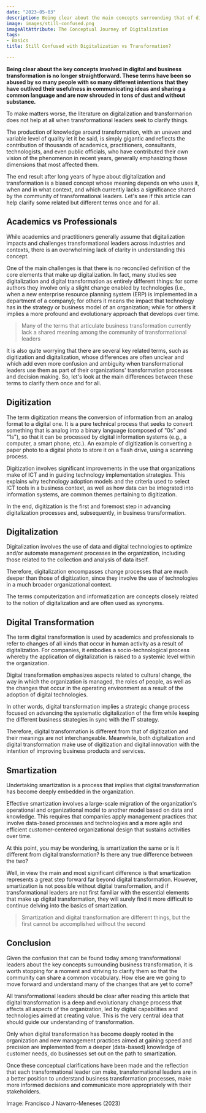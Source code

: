 ```yaml
---
date: "2023-05-03"
description: Being clear about the main concepts surrounding that of digitalization is no longer straightforward. The term has been so abused by so many people with so many different intentions that it has ceased to be useful for sharing ideas with each other, and shrouded in tons of dust and without substance. This article attempts to help clear up some related but different terms once and for all.
image: images/still-confused.png
imageAltAttribute: The Conceptual Journey of Digitalization
tags:
- Basics
title: Still Confused with Digitalization vs Transformation?

---
```


**Being clear about the key concepts involved in digital and business transformation is no longer straightforward. These terms have been so abused by so many people with so many different intentions that they have outlived their usefulness in communicating ideas and sharing a common language and are now shrouded in tons of dust and without substance.**

To make matters worse, the literature on digitalization and transformarion does not help at all when transformational leaders seek to clarify things.

The production of knowledge around transformation, with an uneven and variable level of quality let it be said, is simply gigantic and reflects the contribution of thousands of academics, practitioners, consultants, technologists, and even public officials, who have contributed their own vision of the phenomenon in recent years, generally emphasizing those dimensions that most affected them.

The end result after long years of hype about digitalization and transformation is a biased concept whose meaning depends on who uses it, when and in what context, and which currently lacks a significance shared by the community of transformational leaders. Let's see if this article can help clarify some related but different terms once and for all.

## Academics vs Professionals

While academics and practitioners generally assume that digitalization impacts and challenges transformational leaders across industries and contexts, there is an overwhelming lack of clarity in understanding this concept.

One of the main challenges is that there is no reconciled definition of the core elements that make up digitalization. In fact, many studies see digitalization and digital transformation as entirely different things: for some authors they involve only a slight change enabled by technologies (i.e., when a new enterprise resource planning system (ERP) is implemented in a department of a company); for others it means the impact that technology has in the strategy or business model of an organization; while for others it implies a more profound and evolutionary approach that develops over time.

> Many of the terms that articulate business transformation currently lack a shared meaning among the community of transformational leaders

It is also quite worrying that there are several key related terms, such as digitization and digitalization, whose differences are often unclear and which add even more confusion and ambiguity when transformational leaders use them as part of their organizations' transformation processes and decision making. So, let's look at the main differences between these terms to clarify them once and for all.

## Digitization

The term digitization means the conversion of information from an analog format to a digital one. It is a pure technical process that seeks to convert something that is analog into a binary language (composed of "0s" and "1s"), so that it can be processed by digital information systems (e.g., a computer, a smart phone, etc.). An example of digitization is converting a paper photo to a digital photo to store it on a flash drive, using a scanning process.

Digitization involves significant improvements in the use that organizations make of ICT and in guiding technology implementation strategies. This explains why technology adoption models and the criteria used to select ICT tools in a business context, as well as how data can be integrated into information systems, are common themes pertaining to digitization.

In the end, digitization is the first and foremost step in advancing digitalization processes and, subsequently, in business transformation.

## Digitalization

Digitalization involves the use of data and digital technologies to optimize and/or automate management processes in the organization, including those related to the collection and analysis of data itself.

Therefore, digitalization encompasses change processes that are much deeper than those of digitization, since they involve the use of technologies in a much broader organizational context.

The terms computerization and informatization are concepts closely related to the notion of digitalization and are often used as synonyms.

## Digital Transformation

The term digital transformation is used by academics and professionals to refer to changes of all kinds that occur in human activity as a result of digitalization. For companies, it embodies a socio-technological process whereby the application of digitalization is raised to a systemic level within the organization.

Digital transformation emphasizes aspects related to cultural change, the way in which the organization is managed, the roles of people, as well as the changes that occur in the operating environment as a result of the adoption of digital technologies.

In other words, digital transformation implies a strategic change process focused on advancing the systematic digitalization of the firm while keeping the different business strategies in sync with the IT strategy.

Therefore, digital transformation is different from that of digitization and their meanings are not interchangeable. Meanwhile, both digitalization and digital transformation make use of digitization and digital innovation with the intention of improving business products and services.

## Smartization

Undertaking smartization is a process that implies that digital transformation has become deeply embedded in the organization.

Effective smartization involves a large-scale migration of the organization's operational and organizational model to another model based on data and knowledge. This requires that companies apply management practices that involve data-based processes and technologies and a more agile and efficient customer-centered organizational design that sustains activities over time.

At this point, you may be wondering, is smartization the same or is it different from digital transformation? Is there any true difference between the two?

Well, in view the main and most significant difference is that smartization represents a great step forward far beyond digital transformation. However, smartization is not possible without digital transformation, and if transformational leaders are not first familiar with the essential elements that make up digital transformation, they will surely find it more difficult to continue delving into the basics of smartization.

> Smartization and digital transformation are different things, but the first cannot be accomplished without the second

## Conclusion

Given the confusion that can be found today among transformational leaders about the key concepts surrounding business transformation, it is worth stopping for a moment and striving to clarify them so that the community can share a common vocabulary. How else are we going to move forward and understand many of the changes that are yet to come?

All transformational leaders should be clear after reading this article that digital transformation is a deep and evolutionary change process that affects all aspects of the organization, led by digital capabilities and technologies aimed at creating value. This is the very central idea that should guide our understanding of transformation.

Only when digital transformation has become deeply rooted in the organization and new management practices aimed at gaining speed and precision are implemented from a deeper (data-based) knowledge of customer needs, do businesses set out on the path to smartization.

Once these conceptual clarifications have been made and the reflection that each transformational leader can make, transformational leaders are in a better position to understand business transformation processes, make more informed decisions and communicate more appropriately with their stakeholders.

Image: Francisco J Navarro-Meneses (2023)

